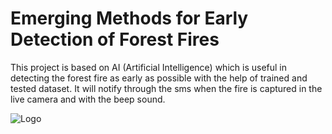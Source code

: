 

# Emerging Methods for Early Detection of Forest Fires 

This project is based on AI (Artificial Intelligence) which is useful in detecting the forest fire as early as possible with the help of trained and tested dataset. It will notify through the sms when the fire is captured in the live camera and with the beep sound. 


![Logo](https://animationvisarts.com/wp-content/uploads/2021/01/IBM-Logo-Design-1972-present.png)

